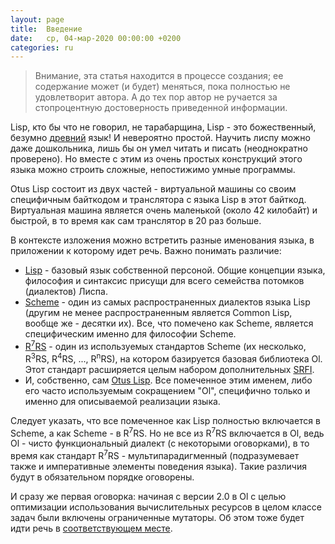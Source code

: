 ```yaml
---
layout: page
title:  Введение
date:   ср, 04-мар-2020 00:00:00 +0200
categories: ru
---
```

> Внимание, эта статья находится в процессе создания; ее содержание может (и будет) меняться, пока полностью не удовлетворит автора. А до тех пор автор не ручается за стопроцентную достоверность приведенной информации.

Lisp, кто бы что не говорил, не тарабарщина, Lisp - это божественный, безумно [древний](https://ru.wikipedia.org/wiki/IBM_704) язык! И невероятно простой. Научить лиспу можно даже дошкольника, лишь бы он умел читать и писать (неоднократно проверено). Но вместе с этим из очень простых конструкций этого языка можно строить сложные, непостижимо умные программы.

Otus Lisp состоит из двух частей - виртуальной машины со своим специфичным байткодом и транслятора с языка Lisp в этот байткод. Виртуальная машина является очень маленькой (около 42 килобайт) и быстрой, в то время как сам транслятор в 20 раз больше.

В контексте изложения можно встретить разные именования языка, в приложении к которому идет речь. Важно понимать различие:

* [Lisp](https://ru.wikipedia.org/wiki/%D0%9B%D0%B8%D1%81%D0%BF) - базовый язык собственной персоной. Общие концепции языка, философия и синтаксис присущи для всего семейства потомков (диалектов) Лиспа.
* [Scheme](https://ru.wikipedia.org/wiki/Scheme) - один из самых распространенных диалектов языка Lisp (другим не менее распространенным является Common Lisp, вообще же - десятки их). Все, что помечено как Scheme, является специфическим именно для философии Scheme.
* [R<sup>7</sup>RS](http://www.r7rs.org) - один из используемых стандартов Scheme (их несколько, R<sup>3</sup>RS, R<sup>4</sup>RS, ..., R<sup>n</sup>RS), на котором базируется базовая библиотека Ol. Этот стандарт расширяется целым набором дополнительных [SRFI](http://srfi.schemers.org/).
* И, собственно, сам [Otus Lisp](http://otus-lisp.github.io/). Все помеченное этим именем, либо его часто используемым сокращением "Ol", специфично только и именно для описываемой реализации языка.

Следует указать, что все помеченное как Lisp полностью включается в Scheme, а как Scheme - в R<sup>7</sup>RS. Но не все из R<sup>7</sup>RS включается в Ol, ведь Ol - чисто функциональный диалект (с некоторыми оговорками), в то время как стандарт R<sup>7</sup>RS - мультипарадигменный (подразумевает также и императивные элементы поведения языка). Такие различия будут в обязательном порядке оговорены.

И сразу же первая оговорка: начиная с версии 2.0 в Ol с целью оптимизации использования вычислительных ресурсов в целом классе задач были включены ограниченные мутаторы. Об этом тоже будет идти речь в [соответствующем месте](?ru/mutators).

